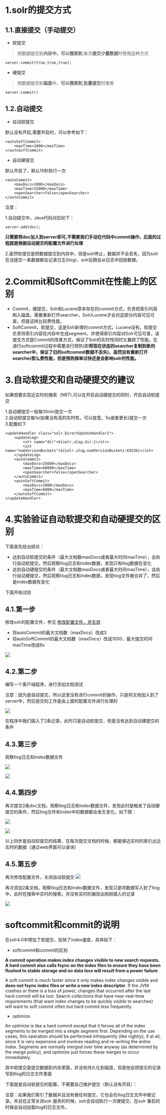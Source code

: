 # 1.solr的提交方式

## 1.1.直接提交（手动提交）

* 软提交 
> 把数据提交到**内存中，可以搜索到**,每次**提交少量数据**时使用这种方式

```
server.commit(true,true,true);
```

* 硬提交
> 把数据提交到**磁盘**中，**可以搜索到**,**批量提交**时使用

```
server.commit()
```

## 1.2.自动提交

* 自动软提交

默认没有开启,需要开启时，可以参考如下：
```
<autoSoftCommit>
	<maxTime>1000</maxTime>
</autoSoftCommit>
```

* 自动硬提交

默认开启了，默认15秒执行一次
```
<autoCommit>
	<maxDocs>1000</maxDocs>
	<maxTime>15000</maxTime>
	<openSearcher>false</openSearcher> 
</autoCommit>
```

注意：   

1.自动提交中，Java代码对应如下：
```
server.add(doc);
```
**只需要将doc加入到server即可,不需要我们手动在代码中commit操作，后面的过程就是根据自动提交的配置文件进行处理**

2.虽然软提交是把数据提交到内存中，但是solr停止，数据并不会丢失，因为solr在没提交一条数据都会记录日志(tlog)，solr后期会从日志中回放数据。

# 2.Commit和SoftCommit在性能上的区别

* Commit，硬提交，Solr和Lucene原本存在的commit方式，负责把索引内容刷入磁盘。需要重新打开searcher，Solr/Lucene才会对这部分内容可见可查，但是这样比较费性能。
* SoftCommit，软提交，这是Solr新增的commit方式，Lucene没有。软提交负责将索引内容在内存中生成segment，并使得索引内容对Solr可见可查，该提交方式是Commit的改善方式，保证了Solr的实时性同时又兼顾了性能。在进行softcommit过程中需要进行预热(即**将现在状态的searcher复制到新的searcher中，保证了旧的softcommit数据不丢失)，虽然没有重新打开searcher那么费性能，但是预热频率过快还是会影响solr的性能。**


# 3.自动软提交和自动硬提交的建议

如果想要实现近实时的搜索（NRT),可以在开启自动硬提交的同时，开启自动软提交

1.自动硬提交一般每10min提交一次         
2.自动软提交每1s(如果没有高的实时性，可以放宽，5s或者更长)提交一次       
3.配置如下         

```
<updateHandler class="solr.DirectUpdateHandler2">
    <updateLog>
        <str name="dir">${solr.ulog.dir:}</str>
        <int name="numVersionBuckets">${solr.ulog.numVersionBuckets:65536}</int>
    </updateLog>
    <autoCommit>
        <maxDocs>25000</maxDocs>
        <maxTime>60000</maxTime>
        <openSearcher>false</openSearcher>
    </autoCommit>
    <autoSoftCommit>
	    <maxDocs>1000</maxDocs>
        <maxTime>6000</maxTime>
    </autoSoftCommit>
</updateHandler>

```

# 4.实验验证自动软提交和自动硬提交的区别

下面首先给出结论：
* 达到自动软提交的条件（最大文档数maxDocs或者最大时间maxTime），会执行自动软提交，然后观察tlog日志和index数据，发现只有tlog数据在变化
* 达到自动硬提交的条件（最大文档数maxDocs或者最大时间maxTime），会执行自动硬提交，然后观察tlog日志和index数据，发现tlog文件被合并了，然后是index数据有变化

下面开始试验

## 4.1.第一步

修改solr的配置文件，参见 [修改配置文件，并生效](https://github.com/belongtocys/notebook/blob/master/solr/solrcloud/%E4%BF%AE%E6%94%B9%E9%85%8D%E7%BD%AE%E6%96%87%E4%BB%B6%EF%BC%8C%E5%B9%B6%E7%94%9F%E6%95%88.md)

* 将autoCommit的最大文档数（maxDocs）改成3
* 将autoSoftCommit的最大文档数（maxDocs）改成1000，最大提交时间maxTime改成6s

![](/images/solr/solrcloud/auto_commit_config.jpg)

## 4.2.第二步

编写一个客户端程序，进行添加文档测试

注意：因为是自动提交，所以这里没有进行commit的操作，只是将文档加入到了server中，然后提交的工作是由上面的配置文件进行处理的

![](/images/solr/solrcloud/auto_commit_program.jpg)

在程序中我们插入了2条记录，此时只是自动软提交，但是没有达到自动硬提交的条件

## 4.3.第三步

观察tlog日志和index数据文件

![](/images/solr/solrcloud/auto_commit_tlog.jpg)

![](/images/solr/solrcloud/auto_commit_index.jpg)


## 4.4.第四步

再次提交2条doc文档，观察tlog日志和index数据文件，发现此时是触发了自动硬提交的条件，然后tlog文件和index中的数据都会发生变化，如下图：

![](/images/solr/solrcloud/auto_commit_tlog2.jpg)

![](/images/solr/solrcloud/auto_commit_index2.jpg)


以上四步是自动软提交的结果，在每次提交文档的时候，都能够近实时的索引出近实时的数据（通过web界面可以查询）

## 4.5.第五步

再次修改配置文件，关闭自动软提交
![](/images/solr/solrcloud/auto_commit_config2.jpg)

再次添加2条文档，观察tlog日志和index数据文件，发现只是将数据写入到了tlog中，此时在搜索中实时的搜索，并没有实时的展现出刚刚插入的记录

![](/images/solr/solrcloud/auto_commit_tlog3.jpg)


# softcommit和commit的说明


在solr4.0中增加了软提交，加快了index速度，具体如下：

* softcommit和commit的区别

**A commit operation makes index changes visible to new search requests. A hard commit also calls fsync on the index files to ensure they have been flushed to stable storage and no data loss will result from a power failure**.


A soft commit is much faster since it only makes index changes visible and **does not fsync index files or write a new index descriptor**. If the JVM crashes or there is a loss of power, changes that occurred after the last hard commit will be lost. Search collections that have near-real-time requirements (that want index changes to be quickly visible to searches) will want to soft commit often but hard commit less frequently.

* optimize

An optimize is like a hard commit except that it forces all of the index segments to be merged into a single segment first. Depending on the use cases, this operation should be performed infrequently (like nightly), if at all, since it is very expensive and involves reading and re-writing the entire index. Segments are normally merged over time anyway (as determined by the merge policy), and optimize just forces these merges to occur immediately.



其中软提交是提交数据到内存里面，并没有持久化到磁盘，但是他会把提交的记录写到tlog的日志文件里面

下面就是自动软提交的配置，不需要自己维护提交（默认没有开启）：

注意：如果我们索引了数据并且没有做任何提交，它也会在tlog日志文件中做记录。并且在正常关闭solr 服务的时候，solr会自动执行一次硬提交，在solr 重启的时候会自动加载tlog的日志文件。


